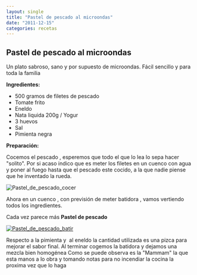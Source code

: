 ```yaml
---
layout: single
title: "Pastel de pescado al microondas"
date: "2011-12-15"
categories: recetas
---
```


## Pastel de pescado al microondas

Un plato sabroso, sano y por supuesto de microondas. Fácil sencillo y para toda la familia

**Ingredientes:**

- 500 gramos de filetes de pescado
- Tomate frito
- Eneldo
- Nata liquida 200g / Yogur
- 3 huevos
- Sal
- Pimienta negra

**Preparación:**

Cocemos el pescado , esperemos que todo el que lo lea lo sepa hacer "solito". Por si acaso indico que es meter los filetes en un cuenco con agua y poner al fuego hasta que el pescado este cocido, a la que nadie piense que he inventado la rueda.

![Pastel_de_pescado_cocer](images/0f5c7f547b5a92cde80cc79304eb98a94.jpg)

Ahora en un cuenco , con previsión de meter batidora , vamos vertiendo todos los ingredientes.

Cada vez parece más **Pastel de pescado**

[![Pastel_de_pescado_batir](images/3b8e3636d7750111e444123120c1d82f5.jpg)](https://www.flickr.com/photos/90974110@N07/8263375469/ "Pastel_de_pescado_batir por Luiswp, en Flickr")

Respecto a la pimienta y  al eneldo la cantidad utilizada es una pizca para mejorar el sabor final. Al terminar cogemos la batidora y dejamos una mezcla bien homogénea Como se puede observa es la "Mammam" la que esta manos a lo obra y tomando notas para no incendiar la cocina la proxima vez que lo haga
